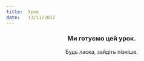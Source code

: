 ```yaml
---
title:  Урок
date:   13/11/2017
---
```


### <center>Ми готуємо цей урок.</center>
<center>Будь ласка, зайдіть пізніше.</center>